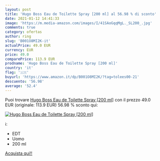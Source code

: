 ```yaml
---
layout: post
title: 'Hugo Boss Eau de Toilette Spray [200 ml] al 56.98 % di sconto'
date: 2021-01-12 14:41:33
image: 'https://m.media-amazon.com/images/I/41SAoGqqMgL._SL200_.jpg'
comments: true
category: ofertas
author: ring
slug: 'B001O8MI2K-it'
actualPrice: 49.0 EUR
currency: EUR
price: 49.0
comparePrice: 113.9 EUR
prodname: 'Hugo Boss Eau de Toilette Spray [200 ml]'
country: 'it'
flag: '🇮🇹'
buyurl: 'https://www.amazon.it/dp/B001O8MI2K/?tag=tolees00-21'
descuento: '56.98'
average: '52.4'
---
```


Puoi trovare [Hugo Boss Eau de Toilette Spray [200 ml]](https://www.amazon.it/dp/B001O8MI2K/?tag=tolees00-21) con il prezzo 49.0 EUR (originale: 113.9 EUR) 56.98 % sconto qui:

[![Hugo Boss Eau de Toilette Spray [200 ml]](https://m.media-amazon.com/images/I/41SAoGqqMgL._SL200_.jpg)](https://www.amazon.it/dp/B001O8MI2K/?tag=tolees00-21)

ℹ️:

- EDT
- Uomo
- 200 ml

[Acquista qui!!](https://www.amazon.it/dp/B001O8MI2K/?tag=tolees00-21)
